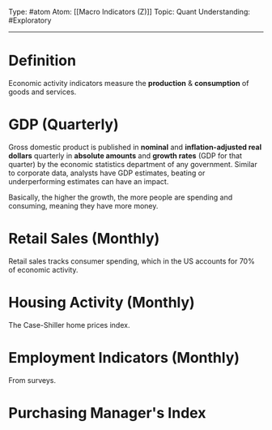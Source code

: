 Type: #atom
Atom: [[Macro Indicators (Z)]]
Topic: Quant
Understanding: #Exploratory 

----
# Definition

Economic activity indicators measure the **production** & **consumption** of goods and services.

# GDP (Quarterly)

Gross domestic product is published in **nominal** and **inflation-adjusted real dollars** quarterly in **absolute amounts** and **growth rates** (GDP for that quarter) by the economic statistics department of any government. Similar to corporate data, analysts have GDP estimates, beating or underperforming estimates can have an impact. 

Basically, the higher the growth, the more people are spending and consuming, meaning they have more money.

# Retail Sales (Monthly)

Retail sales tracks consumer spending, which in the US accounts for 70% of economic activity.

# Housing Activity (Monthly)

The Case-Shiller home prices index.

# Employment Indicators (Monthly)

From surveys.

# Purchasing Manager's Index
